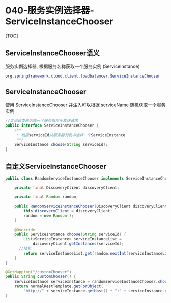 # 040-服务实例选择器-ServiceInstanceChooser

[TOC]

## ServiceInstanceChooser语义

服务实例选择器, 根据服务名称获取一个服务实例 (ServiceInstance)

```java
org.springframework.cloud.client.loadbalancer.ServiceInstanceChooser
```

## ServiceInstanceChooser

使用 ServiceInstanceChooser 并注入可以根据 serviceName 随机获取一个服务实例

```java
//实现该类来选择一个服务器用于发送请求
public interface ServiceInstanceChooser {
    /**
     * 根据serviceId从服务器列表中选择一个ServiceInstance
     **/
    ServiceInstance choose(String serviceId);
}
```

## 自定义ServiceInstanceChooser

```java
public class RandomServiceInstanceChooser implements ServiceInstanceChooser {

    private final DiscoveryClient discoveryClient;

    private final Random random;

    public RandomServiceInstanceChooser(DiscoveryClient discoveryClient) {
        this.discoveryClient = discoveryClient;
        random = new Random();
    }

    @Override
    public ServiceInstance choose(String serviceId) {
        List<ServiceInstance> serviceInstanceList =
            discoveryClient.getInstances(serviceId);
      //随机
        return serviceInstanceList.get(random.nextInt(serviceInstanceList.size()));
    }
}
```

```java
@GetMapping("/customChooser")
public String customChooser() {
    ServiceInstance serviceInstance = randomServiceInstanceChooser.choose(serviceName);
    return normalRestTemplate.getForObject(
        "http://" + serviceInstance.getHost() + ":" + serviceInstance.getPort() + "/", String.class);
}
```


